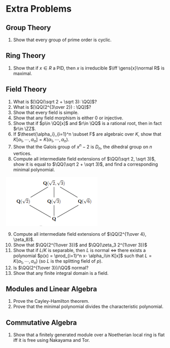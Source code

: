 # Extra Problems

## Group Theory

1. Show that every group of prime order is cyclic.

## Ring Theory

1. Show that if $x\in R$ a PID, then $x$ is irreducible $\iff \gens{x}\normal R$ is maximal.

## Field Theory

1. What is $[\QQ(\sqrt 2 + \sqrt 3): \QQ]$?
2. What is $[\QQ(2^{3\over 2}) : \QQ]$?
3. Show that every field is simple.
4. Show that any field morphism is either 0 or injective.
5. Show that if $p\in \QQ[x]$ and $r\in \QQ$ is a rational root, then in fact $r\in \ZZ$.
6. If $\theset{\alpha_i}_{i=1}^n \subset F$ are algebraic over $K$, show that $K[\alpha_1, \cdots, \alpha_n] = K(\alpha_1, \cdots, \alpha_n)$.
7. Show that the Galois group of $x^n - 2$ is $D_n$, the dihedral group on $n$ vertices.
8. Compute all intermediate field extensions of $\QQ(\sqrt 2, \sqrt 3)$, show it is equal to $\QQ(\sqrt 2 + \sqrt 3)$, and find a corresponding minimal polynomial.
 
  ![](figures/image_2020-06-01-20-56-35.png)

9. Compute all intermediate field extensions of $\QQ(2^{1\over 4}, \zeta_8)$.
10. Show that $\QQ(2^{1\over 3})$ and $\QQ(\zeta_3 2^{1\over 3})$
11. Show that if $L/K$ is separable, then $L$ is normal $\iff$ there exists a polynomial $p(x) = \prod_{i=1}^n x- \alpha_i\in K[x]$ such that $L = K(\alpha_1, \cdots, \alpha_n)$ (so $L$ is the splitting field of $p$).
12. Is $\QQ(2^{1\over 3})/\QQ$ normal? 
13. Show that any finite integral domain is a field.

## Modules and Linear Algebra

1. Prove the Cayley-Hamilton theorem.
2. Prove that the minimal polynomial divides the characteristic polynomial.

## Commutative Algebra

1. Show that a finitely generated module over a Noetherian local ring is flat iff it is free using Nakayama and Tor.
